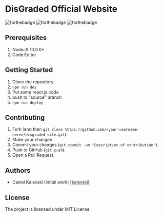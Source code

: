 # DisGraded Official Website

![forthebadge](https://forthebadge.com/images/badges/made-with-javascript.svg)
![forthebadge](https://forthebadge.com/images/badges/fo-real.svg)
![forthebadge](https://forthebadge.com/images/badges/powered-by-responsibility.svg)

## Prerequisites
1. NodeJS 10.0.0+
2. Code Editor

## Getting Started
1. Clone the repository
2. `npm run dev`
3. Put some react.js code
4. push to "source" branch
5. `npm run deploy`

## Contributing
1. Fork (and then `git clone https://github.com/<your-username-here>/disgraded-site.git`).
2. Make your changes
3. Commit your changes (`git commit -am "Description of contribution"`).
4. Push to GitHub (`git push`).
5. Open a Pull Request.

## Authors
 - Daniel Kalevski (Initial work) [[kalevski](https://github.com/kalevski)]

## License
The project is licensed under MIT License
